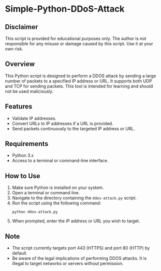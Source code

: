 # Simple-Python-DDoS-Attack

## Disclaimer
This script is provided for educational purposes only. The author is not responsible for any misuse or damage caused by this script. Use it at your own risk.

## Overview
This Python script is designed to perform a DDOS attack by sending a large number of packets to a specified IP address or URL. It supports both UDP and TCP for sending packets. This tool is intended for learning and should not be used maliciously.

## Features
- Validate IP addresses.
- Convert URLs to IP addresses if a URL is provided.
- Send packets continuously to the targeted IP address or URL.

## Requirements
- Python 3.x
- Access to a terminal or command-line interface.

## How to Use
1. Make sure Python is installed on your system.
2. Open a terminal or command line.
3. Navigate to the directory containing the `ddos-attack.py` script.
4. Run the script using the following command:
   ```
   python ddos-attack.py
   ```
5. When prompted, enter the IP address or URL you wish to target.

## Note
- The script currently targets port 443 (HTTPS) and port 80 (HTTP) by default.
- Be aware of the legal implications of performing DDOS attacks. It is illegal to target networks or servers without permission.

